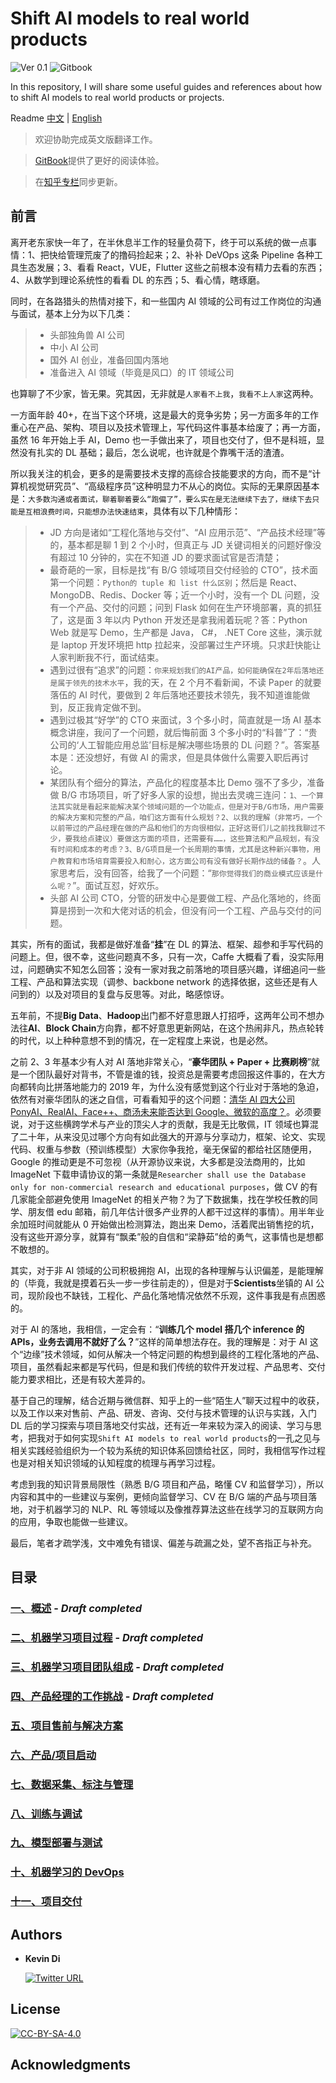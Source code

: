 # Shift AI models to real world products

![Ver 0.1](https://img.shields.io/badge/Version-0.1-orange)  ![Gitbook](https://img.shields.io/badge/GitBook-0.1-brightgreen)

In this repository, I will share some useful guides and references about how to shift AI models to real world products or projects.

Readme [中文](/README.md) | [English](/Translate/README_EN.md)

> 欢迎协助完成英文版翻译工作。

> [GitBook](https://lonelygo.gitbook.io/shift-ai-models-to-real-world-products/)提供了更好的阅读体验。

> 在[知乎专栏](https://zhuanlan.zhihu.com/c_137954846)同步更新。

## 前言

离开老东家快一年了，在半休息半工作的轻量负荷下，终于可以系统的做一点事情：1、把快给管理荒废了的撸码捡起来；2、补补 DeVOps 这条 Pipeline 各种工具生态发展；3、看看 React，VUE，Flutter 这些之前根本没有精力去看的东西；4、从数学到理论系统性的看看 DL 的东西；5、看心情，瞎琢磨。

同时，在各路猎头的热情对接下，和一些国内 AI 领域的公司有过工作岗位的沟通与面试，基本上分为以下几类：

> - 头部独角兽 AI 公司
> - 中小 AI 公司
> - 国外 AI 创业，准备回国内落地
> - 准备进入 AI 领域（毕竟是风口）的 IT 领域公司

也算聊了不少家，皆无果。究其因，无非就是`人家看不上我`，`我看不上人家`这两种。

一方面年龄 40+，在当下这个环境，这是最大的竞争劣势；另一方面多年的工作重心在产品、架构、项目以及技术管理上，写代码这件事基本给废了；再一方面，虽然 16 年开始上手 AI，Demo 也一手做出来了，项目也交付了，但不是科班，显然没有扎实的 DL 基础；最后，怎么说呢，也许就是个靠嘴干活的渣渣。

所以我关注的机会，更多的是需要技术支撑的高综合技能要求的方向，而不是“计算机视觉研究员”、“高级程序员”这种明显力不从心的岗位。实际的无果原因基本是：`大多数沟通或者面试，聊着聊着要么“跑偏了”，要么实在是无法继续下去了，继续下去只能是互相浪费时间，只能想办法快速结束`，具体有以下几种情形：

> - JD 方向是诸如“工程化落地与交付”、“AI 应用示范”、“产品技术经理”等的，基本都是聊 1 到 2 个小时，但真正与 JD 关键词相关的问题好像没有超过 10 分钟的，实在不知道 JD 的要求面试官是否清楚；
> - 最奇葩的一家，目标是找“有 B/G 领域项目交付经验的 CTO”，技术面第一个问题：`Python的 tuple 和 list 什么区别`；然后是 React、MongoDB、Redis、Docker 等；近一个小时，没有一个 DL 问题，没有一个产品、交付的问题；问到 Flask 如何在生产环境部署，真的抓狂了，这是面 3 年以内 Python 开发还是拿我闹着玩呢？答：Python Web 就是写 Demo，生产都是 Java， C#， .NET Core 这些，演示就是 laptop 开发环境把 http 拉起来，没部署过生产环境。只求赶快能让人家判断我不行，面试结束。
> - 遇到过很有“追求”的问题：`你来规划我们的AI产品，如何能确保在2年后落地还是属于领先的技术水平`，我的天，在 2 个月不看新闻，不读 Paper 的就要落伍的 AI 时代，要做到 2 年后落地还要技术领先，我不知道谁能做到，反正我肯定做不到。
> - 遇到过极其“好学”的 CTO 来面试，3 个多小时，简直就是一场 AI 基本概念讲座，我问了一个问题，就后悔前面 3 个多小时的“科普”了：“贵公司的‘人工智能应用总监’目标是解决哪些场景的 DL 问题？”。答案基本是：还没想好，有做 AI 的需求，但是具体做什么需要入职后再讨论。
> - 某团队有个细分的算法，产品化的程度基本比 Demo 强不了多少，准备做 B/G 市场项目，听了好多人家的设想，抛出去灵魂三连问：`1、一个算法其实就是看起来能解决某个领域问题的一个功能点，但是对于B/G市场，用户需要的解决方案和完整的产品，咱们这方面有什么规划？2、以我的理解（非常巧，一个以前带过的产品经理在做的产品和他们的方向很相似，正好这哥们儿之前找我聊过不少，要我给点建议）要做这方面的项目，还需要有……，这些算法和产品规划，有没有时间和成本的考虑？3、B/G项目是一个长周期的事情，尤其是这种新兴事物，用户教育和市场培育需要投入和耐心，这方面公司有没有做好长期作战的储备？`。人家思考后，没有回答，给我了一个问题：“`那你觉得我们的商业模式应该是什么呢？`”。面试互怼，好欢乐。
> - 头部 AI 公司 CTO，分管的研发中心是要做工程、产品化落地的，终面算是捞到一次和大佬对话的机会，但没有问一个工程、产品与交付的问题。

其实，所有的面试，我都是做好准备“**挂**”在 DL 的算法、框架、超参和手写代码的问题上。但，很不幸，这些问题真不多，只有一次，Caffe 大概看了看，没实际用过，问题确实不知怎么回答；没有一家对我之前落地的项目感兴趣，详细追问一些工程、产品和算法实现（调参、backbone network 的选择依据，这些还是有人问到的）以及对项目的复盘与反思等。对此，略感惊讶。

五年前，不提**Big Data**、**Hadoop**出门都不好意思跟人打招呼，这两年公司不想办法往**AI**、**Block Chain**方向靠，都不好意思更新网站，在这个热闹非凡，热点轮转的时代，以上种种意想不到的情况，在一定程度上来说，也是必然。

之前 2、3 年基本少有人对 AI 落地非常关心，“**豪华团队 + Paper + 比赛刷榜**”就是一个团队最好对背书，不管是谁的钱，投资总是需要考虑回报这件事的，在大方向都转向比拼落地能力的 2019 年，为什么没有感觉到这个行业对于落地的急迫，依然有对豪华团队的迷之自信，可看看知乎的这个问题：[清华 AI 四大公司 PonyAI、RealAI、Face++、商汤未来能否达到 Google、微软的高度？](https://www.zhihu.com/question/334397581/answer/748974753)。必须要说，对于这些横跨学术与产业的顶尖人才的贡献，我是无比敬佩，IT 领域也算混了二十年，从来没见过哪个方向有如此强大的开源与分享动力，框架、论文、实现代码、权重与参数（预训练模型）大家你争我抢，毫无保留的都给社区随便用，Google 的推动更是不可忽视（从开源协议来说，大多都是没法商用的，比如 ImageNet 下载申请协议的第一条就是`Researcher shall use the Database only for non-commercial research and educational purposes`，做 CV 的有几家能全部避免使用 ImageNet 的相关产物？为了下数据集，找在学校任教的同学、朋友借 edu 邮箱，前几年估计很多产业界的人都干过这样的事情）。用半年业余加班时间就能从 0 开始做出检测算法，跑出来 Demo，活着爬出销售挖的坑，没有这些开源分享，就算有“飘柔”般的自信和“梁静茹”给的勇气，这事情也是想都不敢想的。

其实，对于非 AI 领域的公司积极拥抱 AI，出现的各种理解与认识偏差，是能理解的（毕竟，我就是摸着石头一步一步往前走的），但是对于**Scientists**坐镇的 AI 公司，现阶段也不缺钱，工程化、产品化落地情况依然不乐观，这件事我是有点困惑的。

对于 AI 的落地，我相信，一定会有：“**训练几个 model 搭几个 inference 的 APIs，业务去调用不就好了么？**”这样的简单想法存在。我的理解是：对于 AI 这个“边缘”技术领域，如何从解决一个特定问题的构想到最终的工程化落地的产品、项目，虽然看起来都是写代码，但是和我们传统的软件开发过程、产品思考、交付能力要求相比，还是有较大差异的。

基于自己的理解，结合近期与微信群、知乎上的一些“陌生人”聊天过程中的收获，以及工作以来对售前、产品、研发、咨询、交付与技术管理的认识与实践，入门 DL 后的学习探索与项目落地交付实战，还有近一年来较为深入的阅读、学习与思考，把我对于如何实现`Shift AI models to real world products`的一孔之见与相关实践经验组织为一个较为系统的知识体系回馈给社区，同时，我相信写作过程也是对相关知识领域的认知程度的梳理与再学习过程。

考虑到我的知识背景局限性（熟悉 B/G 项目和产品，略懂 CV 和监督学习），所以内容和其中的一些建议与案例，更倾向监督学习、CV 在 B/G 端的产品与项目落地，对于机器学习的 NLP、RL 等领域以及像推荐算法这些在线学习的互联网方向的应用，争取也能做一些建议。

最后，笔者才疏学浅，文中难免有错误、偏差与疏漏之处，望不吝指正与补充。

## 目录

### [一、概述](/chapter-01/ch01_Overview.md) - _Draft completed_

### [二、机器学习项目过程](/chapter-02/ch02_Lifecycle-of-a-ML-Project.md) - _Draft completed_

### [三、机器学习项目团队组成](/chapter-03/ch03_ML-Teams.md) - _Draft completed_

### [四、产品经理的工作挑战](/chapter-04/ch04_Product-Manager-Challenge.md) - _Draft completed_

### [五、项目售前与解决方案](/chapter-05/ch05_Project-Consulting-and-Solutions.md)

### [六、产品/项目启动](/chapter-06/ch06_Project-or-Product-Setup.md)

### [七、数据采集、标注与管理](/chapter-07/ch07_Data-Collection-Labeling-and-Management.md)

### [八、训练与调试](/chapter-08/ch08_Training-and-Debugging.md)

### [九、模型部署与测试](/chapter-09/ch09_Deployment-and-Testing.md)

### [十、机器学习的 DevOps](/chapter-10/ch10_ML-DevOps.md)

### [十一、项目交付](/chapter-11/ch11_Project-Delivery.md)

## Authors

- **Kevin Di**

  [![Twitter URL](https://img.shields.io/twitter/url/https/twitter.com/lonelygo?style=social)](https://twitter.com/lonelygo)

## License

[![CC-BY-SA-4.0](https://img.shields.io/badge/license-CC--BY--SA--4.0-brightgreen)](/LICENSE)

## Acknowledgments
